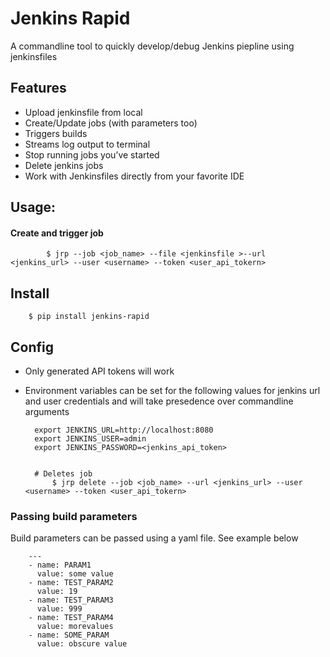 
# Jenkins Rapid 

A commandline tool to quickly develop/debug Jenkins piepline using jenkinsfiles

## Features

- Upload jenkinsfile from local
- Create/Update jobs (with parameters too)
- Triggers builds
- Streams log output to terminal
- Stop running jobs you’ve started
- Delete jenkins jobs
- Work with Jenkinsfiles directly from your favorite IDE



## Usage: 

#### Create and trigger job

        
            $ jrp --job <job_name> --file <jenkinsfile >--url <jenkins_url> --user <username> --token <user_api_tokern>
        




## Install 

        $ pip install jenkins-rapid

## Config  

- Only generated API tokens will work
- Environment variables can be set for the following values for jenkins url and user credentials and will take presedence over commandline arguments 

        export JENKINS_URL=http://localhost:8080
        export JENKINS_USER=admin
        export JENKINS_PASSWORD=<jenkins_api_token>


        # Deletes job
            $ jrp delete --job <job_name> --url <jenkins_url> --user <username> --token <user_api_tokern>




### Passing build parameters

Build parameters can be passed using a yaml file. See example below

        ---
        - name: PARAM1
          value: some value
        - name: TEST_PARAM2
          value: 19
        - name: TEST_PARAM3
          value: 999
        - name: TEST_PARAM4
          value: morevalues
        - name: SOME_PARAM
          value: obscure value



